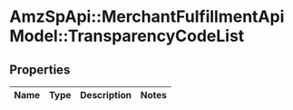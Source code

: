# AmzSpApi::MerchantFulfillmentApiModel::TransparencyCodeList

## Properties
Name | Type | Description | Notes
------------ | ------------- | ------------- | -------------


